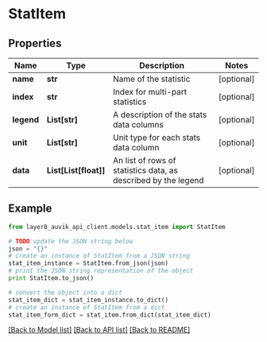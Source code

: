 # StatItem


## Properties
Name | Type | Description | Notes
------------ | ------------- | ------------- | -------------
**name** | **str** | Name of the statistic | [optional] 
**index** | **str** | Index for multi-part statistics | [optional] 
**legend** | **List[str]** | A description of the stats data columns | [optional] 
**unit** | **List[str]** | Unit type for each stats data column | [optional] 
**data** | **List[List[float]]** | An list of rows of statistics data, as described by the legend | [optional] 

## Example

```python
from layer8_auvik_api_client.models.stat_item import StatItem

# TODO update the JSON string below
json = "{}"
# create an instance of StatItem from a JSON string
stat_item_instance = StatItem.from_json(json)
# print the JSON string representation of the object
print StatItem.to_json()

# convert the object into a dict
stat_item_dict = stat_item_instance.to_dict()
# create an instance of StatItem from a dict
stat_item_form_dict = stat_item.from_dict(stat_item_dict)
```
[[Back to Model list]](../README.md#documentation-for-models) [[Back to API list]](../README.md#documentation-for-api-endpoints) [[Back to README]](../README.md)


